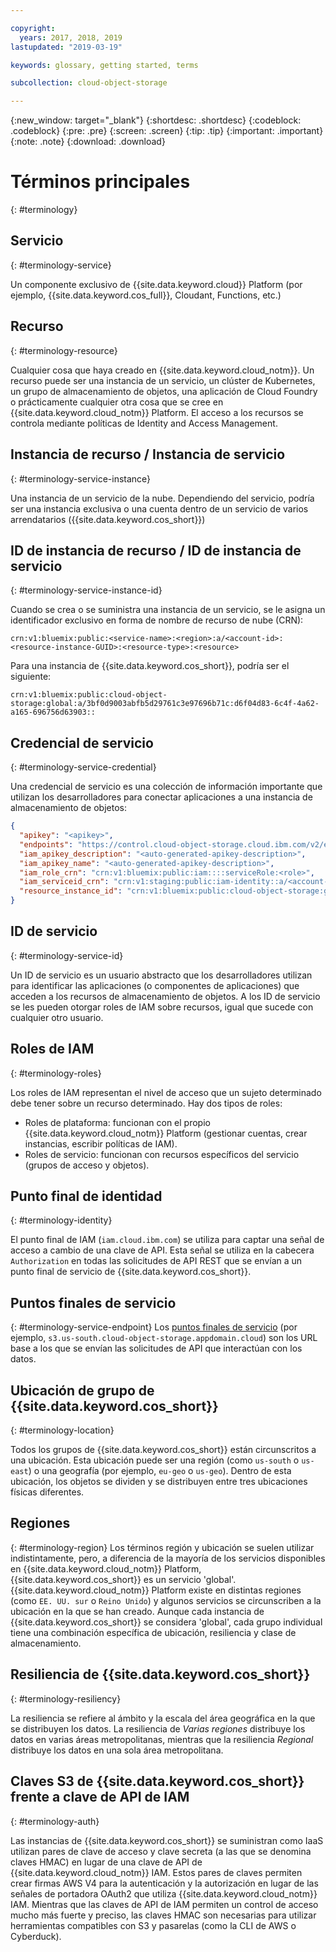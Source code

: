 ```yaml
---

copyright:
  years: 2017, 2018, 2019
lastupdated: "2019-03-19"

keywords: glossary, getting started, terms

subcollection: cloud-object-storage

---
```

{:new_window: target="_blank"}
{:shortdesc: .shortdesc}
{:codeblock: .codeblock}
{:pre: .pre}
{:screen: .screen}
{:tip: .tip}
{:important: .important}
{:note: .note}
{:download: .download} 

# Términos principales
{: #terminology}

## Servicio
{: #terminology-service}

Un componente exclusivo de {{site.data.keyword.cloud}} Platform (por ejemplo, {{site.data.keyword.cos_full}}, Cloudant, Functions, etc.)

## Recurso
{: #terminology-resource}

Cualquier cosa que haya creado en {{site.data.keyword.cloud_notm}}. Un recurso puede ser una instancia de un servicio, un clúster de Kubernetes, un grupo de almacenamiento de objetos, una aplicación de Cloud Foundry o prácticamente cualquier otra cosa que se cree en {{site.data.keyword.cloud_notm}} Platform. El acceso a los recursos se controla mediante políticas de Identity and Access Management.

## Instancia de recurso / Instancia de servicio
{: #terminology-service-instance}

Una instancia de un servicio de la nube. Dependiendo del servicio, podría ser una instancia exclusiva o una cuenta dentro de un servicio de varios arrendatarios ({{site.data.keyword.cos_short}})

## ID de instancia de recurso / ID de instancia de servicio
{: #terminology-service-instance-id}

Cuando se crea o se suministra una instancia de un servicio, se le asigna un identificador exclusivo en forma de nombre de recurso de nube (CRN):

```
crn:v1:bluemix:public:<service-name>:<region>:a/<account-id>:<resource-instance-GUID>:<resource-type>:<resource>
```

Para una instancia de {{site.data.keyword.cos_short}}, podría ser el siguiente:

```
crn:v1:bluemix:public:cloud-object-storage:global:a/3bf0d9003abfb5d29761c3e97696b71c:d6f04d83-6c4f-4a62-a165-696756d63903::
```

## Credencial de servicio
{: #terminology-service-credential}

Una credencial de servicio es una colección de información importante que utilizan los desarrolladores para conectar aplicaciones a una instancia de almacenamiento de objetos:

```json
{
  "apikey": "<apikey>",
  "endpoints": "https://control.cloud-object-storage.cloud.ibm.com/v2/endpoints",
  "iam_apikey_description": "<auto-generated-apikey-description>",
  "iam_apikey_name": "<auto-generated-apikey-description>",
  "iam_role_crn": "crn:v1:bluemix:public:iam::::serviceRole:<role>",
  "iam_serviceid_crn": "crn:v1:staging:public:iam-identity::a/<account-id>::serviceid:ServiceId-<GUID>",
  "resource_instance_id": "crn:v1:bluemix:public:cloud-object-storage:global:a//<account-id>:<resource-instance-GUID>::"
}
```

## ID de servicio
{: #terminology-service-id}

Un ID de servicio es un usuario abstracto que los desarrolladores utilizan para identificar las aplicaciones (o componentes de aplicaciones) que acceden a los recursos de almacenamiento de objetos. A los ID de servicio se les pueden otorgar roles de IAM sobre recursos, igual que sucede con cualquier otro usuario.

## Roles de IAM
{: #terminology-roles}

Los roles de IAM representan el nivel de acceso que un sujeto determinado debe tener sobre un recurso determinado. Hay dos tipos de roles:
  - Roles de plataforma: funcionan con el propio {{site.data.keyword.cloud_notm}} Platform (gestionar cuentas, crear instancias, escribir políticas de IAM).
  - Roles de servicio: funcionan con recursos específicos del servicio (grupos de acceso y objetos).

## Punto final de identidad
{: #terminology-identity}

El punto final de IAM (`iam.cloud.ibm.com`) se utiliza para captar una señal de acceso a cambio de una clave de API. Esta señal se utiliza en la cabecera `Authorization` en todas las solicitudes de API REST que se envían a un punto final de servicio de {{site.data.keyword.cos_short}}.

## Puntos finales de servicio
{: #terminology-service-endpoint}
Los [puntos finales de servicio](/docs/services/cloud-object-storage?topic=cloud-object-storage-endpoints#endpoints) (por ejemplo, `s3.us-south.cloud-object-storage.appdomain.cloud`) son los URL base a los que se envían las solicitudes de API que interactúan con los datos.

## Ubicación de grupo de {{site.data.keyword.cos_short}}
{: #terminology-location}

Todos los grupos de {{site.data.keyword.cos_short}} están circunscritos a una ubicación. Esta ubicación puede ser una región (como `us-south` o `us-east`) o una geografía (por ejemplo, `eu-geo` o `us-geo`). Dentro de esta ubicación, los objetos se dividen y se distribuyen entre tres ubicaciones físicas diferentes.

## Regiones
{: #terminology-region}
Los términos región y ubicación se suelen utilizar indistintamente, pero, a diferencia de la mayoría de los servicios disponibles en {{site.data.keyword.cloud_notm}} Platform, {{site.data.keyword.cos_short}} es un servicio 'global'. {{site.data.keyword.cloud_notm}} Platform existe en distintas regiones (como `EE. UU. sur` o `Reino Unido`) y algunos servicios se circunscriben a la ubicación en la que se han creado. Aunque cada instancia de {{site.data.keyword.cos_short}} se considera 'global', cada grupo individual tiene una combinación específica de ubicación, resiliencia y clase de almacenamiento.

## Resiliencia de {{site.data.keyword.cos_short}}
{: #terminology-resiliency}

La resiliencia se refiere al ámbito y la escala del área geográfica en la que se distribuyen los datos. La resiliencia de _Varias regiones_ distribuye los datos en varias áreas metropolitanas, mientras que la resiliencia _Regional_ distribuye los datos en una sola área metropolitana.

## Claves S3 de {{site.data.keyword.cos_short}} frente a clave de API de IAM
{: #terminology-auth}

Las instancias de {{site.data.keyword.cos_short}} se suministran como IaaS utilizan pares de clave de acceso y clave secreta (a las que se denomina claves HMAC) en lugar de una clave de API de {{site.data.keyword.cloud_notm}} IAM. Estos pares de claves permiten crear firmas AWS V4 para la autenticación y la autorización en lugar de las señales de portadora OAuth2 que utiliza {{site.data.keyword.cloud_notm}} IAM. Mientras que las claves de API de IAM permiten un control de acceso mucho más fuerte y preciso, las claves HMAC son necesarias para utilizar herramientas compatibles con S3 y pasarelas (como la CLI de AWS o Cyberduck).
